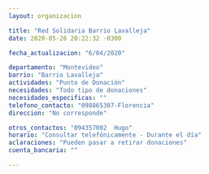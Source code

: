 ```yaml
---
layout: organizacion

title: "Red Solidaria Barrio Lavalleja"
date: 2020-05-26 20:22:32 -0300

fecha_actualizacion: "6/04/2020"

departamento: "Montevideo"
barrio: "Barrio Lavalleja"
actividades: "Punto de Donación"
necesidades: "Todo tipo de donaciones"
necesidades_especificas: ""
telefono_contacto: "098865307-Florencia"
direccion: "No corresponde"

otros_contactos: "094357002  Hugo"
horario: "Consultar telefónicamente - Durante el día"
aclaraciones: "Pueden pasar a retirar donaciones"
cuenta_bancaria: ""

---
```


